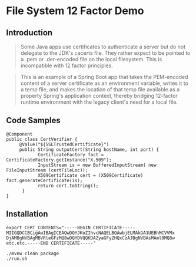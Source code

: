 # File System 12 Factor Demo

## Introduction

> Some Java apps use certificates to authenticate a server but do not delegate to the JDK's cacerts file. They rather expect to be pointed to a .pem or .der-encoded file on the local filesystem.  This is incompatible with 12 factor principles.  

> This is an example of a Spring Boot app that takes the PEM-encoded content of a server certificate as an environment variable, writes it to a temp file, and makes the location of that temp file available as a property Spring's application context, thereby bridging 12-factor runtime environment with the legacy client's need for a local file.

## Code Samples

```
@Component
public class CertVerifier {
     @Value("${SSLTrustedCertificate}")
     public String outputCert(String hostName, int port) {
            CertificateFactory fact = CertificateFactory.getInstance("X.509");
            InputStream is = new BufferedInputStream( new FileInputStream (certFileLoc));
            X509Certificate cert = (X509Certificate) fact.generateCertificate(is);
            return cert.toString(); 
      }    
}
```

## Installation

```
export CERT_CONTENTS="-----BEGIN CERTIFICATE-----
MIIGQDCCBCigAwIBAgICEAQwDQYJKoZIhvcNAQELBQAwbjELMAkGA1UEBhMCVVMx
DjAMBgNVBAgMBVRleGFzMQ8wDQYDVQQKDAZyaGFyZHQxCzAJBgNVBAsMAml0MQ8w
etc.etc.-----END CERTIFICATE-----"

./mvnw clean package
./run.sh
```
